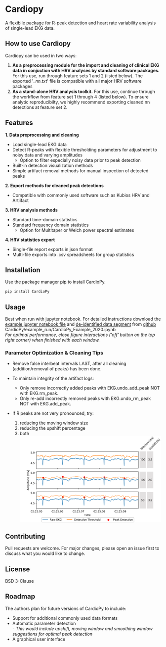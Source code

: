 # Cardiopy

A flexibile package for R-peak detection and heart rate variability analysis of single-lead EKG data. <br>

## How to use Cardiopy
Cardiopy can be used in two ways:<br>
   1. __As a preprocessing module for the import and cleaning of clinical EKG data in conjuction
		with HRV analyses by standard software packages.__ For this use, run through feature sets 1 and 2 (listed below). The exported '*_nn.txt*' file is compatible with all major HRV software packages <br>
   2. __As a stand-alone HRV analysis toolkit.__ For this use, continue through the workflow from feature set 1 through 4 (listed below). To ensure analytic reproducibilty, we highly recommend exporting cleaned nn detections at feature set 2.

## Features
__1. Data preprocessing and cleaning__<br>
   * Load single-lead EKG data<br>
   * Detect R-peaks with flexible thresholding parameters for adjustment to noisy data and varying amplitudes<br>
		- Option to filter especially noisy data prior to peak detection<br>
   * Built-in detection visualization methods<br>
   * Simple artifact removal methods for manual inspection of detected peaks<br>
  
__2. Export methods for cleaned peak detections__<br>
   * Compatible with commonly used software such as Kubios HRV and Artiifact<br>
   
__3. HRV analysis methods__<br>
   * Standard time-domain statistics<br>
   * Standard frequency domain statistics<br>
		- Option for Multitaper or Welch power spectral estimates<br>
    
__4. HRV statistics export__<br>
   * Single-file report exports in json format<br>
   * Multi-file exports into .csv spreadsheets for group statistics<br>

## Installation
Use the package manager [pip](https://pip.pypa.io/en/stable/) to install CardioPy.

```bash
pip install CardioPy
```

## Usage
Best when run with jupyter notebook. For detailed instructions download the [example jupyter notebook file](https://github.com/CardioPy/CardioPy/blob/master/example_run/CardioPy_Example_2020.ipynb) and [de-identified data segment](https://github.com/CardioPy/CardioPy/blob/master/example_run/HCXXX_2001-01-01_awake_cycle1_epoch1_222000.csv) from [github](https://github.com/CardioPy/CardioPy/blob/master/example_run) CardioPy/example_run/CardioPy_Example_2020.ipynb <br>
	*For optimal performance, close figure interactions ('off' button on the top right corner) when finished with each window.*

### Parameter Optimization & Cleaning Tips
* Remove false interbeat intervals LAST, after all cleaning (addition/removal of peaks) has been done.
* To maintain integrity of the artifact logs:
	- Only remove incorrectly added peaks with EKG.undo_add_peak NOT with EKG.rm_peak.
	- Only re-add incorrectly removed peaks with EKG.undo_rm_peak NOT with EKG.add_peak.

* If R peaks are not very pronounced, try: 
	1. reducing the moving window size
	2. reducing the upshift percentage
	3. both<br>
        <img src="https://github.com/CardioPy/CardioPy/blob/master/example_run/advice_images/EKG_paramshift_new-edited.png">

## Contributing
Pull requests are welcome. For major changes, please open an issue first to discuss what you would like to change.

## License
BSD 3-Clause

## Roadmap
The authors plan for future versions of CardioPy to include:
* Support for additional commonly used data formats
* Automatic parameter detection<br> 
        - *This would include upshift, moving window and smoothing window suggestions for optimal peak detection*
* A graphical user interface
